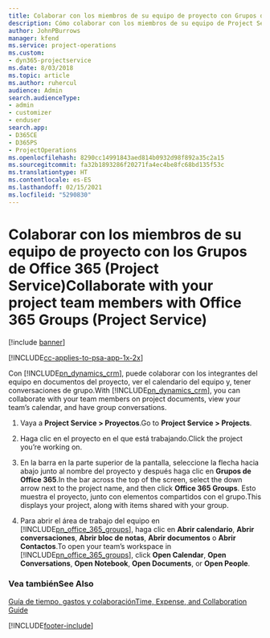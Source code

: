 ```yaml
---
title: Colaborar con los miembros de su equipo de proyecto con Grupos de Office 365
description: Cómo colaborar con los miembros de su equipo de Project Service a través de los grupos de Office 365
author: JohnPBurrows
manager: kfend
ms.service: project-operations
ms.custom:
- dyn365-projectservice
ms.date: 8/03/2018
ms.topic: article
ms.author: ruhercul
audience: Admin
search.audienceType:
- admin
- customizer
- enduser
search.app:
- D365CE
- D365PS
- ProjectOperations
ms.openlocfilehash: 8290cc14991843aed814b0932d98f892a35c2a15
ms.sourcegitcommit: fa32b1893286f20271fa4ec4be8fc68bd135f53c
ms.translationtype: HT
ms.contentlocale: es-ES
ms.lasthandoff: 02/15/2021
ms.locfileid: "5290830"
---
```

# <a name="collaborate-with-your-project-team-members-with-office-365-groups-project-service"></a><span data-ttu-id="734c9-103">Colaborar con los miembros de su equipo de proyecto con los Grupos de Office 365 (Project Service)</span><span class="sxs-lookup"><span data-stu-id="734c9-103">Collaborate with your project team members with Office 365 Groups (Project Service)</span></span>

[!include [banner](../includes/psa-now-project-operations.md)]

[!INCLUDE[cc-applies-to-psa-app-1x-2x](../includes/cc-applies-to-psa-app-1x-2x.md)]

<span data-ttu-id="734c9-104">Con [!INCLUDE[pn_dynamics_crm](../includes/pn-dynamics-crm.md)], puede colaborar con los integrantes del equipo en documentos del proyecto, ver el calendario del equipo y, tener conversaciones de grupo.</span><span class="sxs-lookup"><span data-stu-id="734c9-104">With [!INCLUDE[pn_dynamics_crm](../includes/pn-dynamics-crm.md)], you can collaborate with your team members on project documents, view your team’s calendar, and have group conversations.</span></span>  
  
1. <span data-ttu-id="734c9-105">Vaya a **Project Service > Proyectos**.</span><span class="sxs-lookup"><span data-stu-id="734c9-105">Go to **Project Service > Projects**.</span></span>  
  
2. <span data-ttu-id="734c9-106">Haga clic en el proyecto en el que está trabajando.</span><span class="sxs-lookup"><span data-stu-id="734c9-106">Click the project you’re working on.</span></span>  
  
3. <span data-ttu-id="734c9-107">En la barra en la parte superior de la pantalla, seleccione la flecha hacia abajo junto al nombre del proyecto y después haga clic en **Grupos de Office 365**.</span><span class="sxs-lookup"><span data-stu-id="734c9-107">In the bar across the top of the screen, select the down arrow next to the project name, and then click **Office 365 Groups**.</span></span> <span data-ttu-id="734c9-108">Esto muestra el proyecto, junto con elementos compartidos con el grupo.</span><span class="sxs-lookup"><span data-stu-id="734c9-108">This displays your project, along with items shared with your group.</span></span>  
  
4. <span data-ttu-id="734c9-109">Para abrir el área de trabajo del equipo en [!INCLUDE[pn_office_365_groups](../includes/pn-office-365-groups.md)], haga clic en **Abrir calendario**, **Abrir conversaciones**, **Abrir bloc de notas**, **Abrir documentos** o **Abrir Contactos**.</span><span class="sxs-lookup"><span data-stu-id="734c9-109">To open your team’s workspace in [!INCLUDE[pn_office_365_groups](../includes/pn-office-365-groups.md)], click **Open Calendar**, **Open Conversations**, **Open Notebook**, **Open Documents**, or **Open People**.</span></span>  
  
### <a name="see-also"></a><span data-ttu-id="734c9-110">Vea también</span><span class="sxs-lookup"><span data-stu-id="734c9-110">See Also</span></span>  
 [<span data-ttu-id="734c9-111">Guía de tiempo, gastos y colaboración</span><span class="sxs-lookup"><span data-stu-id="734c9-111">Time, Expense, and Collaboration Guide</span></span>](../psa/time-expense-collaboration-guide.md)


[!INCLUDE[footer-include](../includes/footer-banner.md)]